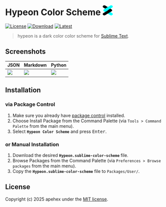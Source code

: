 # Hypeon Color Scheme <img src="images/logo.png" alt="apehex logo" width="32" height="32">

[![License][shield-license]][github-license]
[![Download][shield-repo]][subl-repo]
[![Latest][shield-release]][github-release]

> hypeon is a dark color color scheme for [Sublime Text][subl-web].

## Screenshots

| JSON              | Markdown              | Python                |
| ----------------- | --------------------- | --------------------- |
| ![][image-json]   | ![][image-markdown]   | ![][image-python]     |

## Installation

### via Package Control

1. Make sure you already have [package control][subl-docs] installed.
2. Choose Install Package from the Command Palette (via `Tools > Command Palette` from the main menu).
3. Select **`Hypeon Color Scheme`** and press <kbd>Enter</kbd>.

### or Manual Installation

1. Download the desired **`Hypeon.sublime-color-scheme`** file.
2. Browse Packages from the Command Palette (via `Preferences > Browse packages` from the main menu).
3. Copy the **`Hypeon.sublime-color-scheme`** file to `Packages/User/`.

## License

Copyright (c) 2025 apehex under the [MIT license][github-license].

[shield-license]: https://img.shields.io/github/license/apehex/sublime-hypeon-scheme.svg?style=flat-square
[shield-release]: https://img.shields.io/github/release/apehex/sublime-hypeon-scheme.svg?style=flat-square
[shield-repo]: https://img.shields.io/packagecontrol/dt/Hypeon%20Color%20Scheme.svg?style=flat-square

[subl-docs]: https://docs.sublimetext.io/guide/extensibility/packages.html#installing-packages
[subl-repo]: https://packagecontrol.io/packages/Hypeon%20Color%20Scheme
[subl-web]: https://sublimetext.io/

[github-license]: LICENSE.md
[github-release]: https://github.com/apehex/sublime-hypeon-scheme/releases/latest

[image-json]: images/json.png
[image-logo]: images/logo.png
[image-markdown]: images/markdown.png
[image-python]: images/python.png
